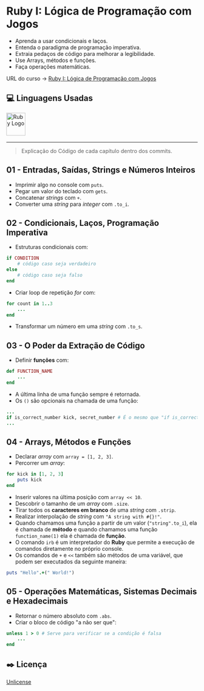 # Ruby I: Lógica de Programação com Jogos

* Aprenda a usar condicionais e laços.
* Entenda o paradigma de programação imperativa.
* Extraia pedaços de código para melhorar a legibilidade.
* Use Arrays, métodos e funções.
* Faça operações matemáticas.

URL do curso -> [Ruby I: Lógica de Programação com Jogos](https://cursos.alura.com.br/course/introducao-a-programacao-com-ruby-e-jogos-1)

## :computer: Linguagens Usadas
<div>
    <img alt='Ruby Logo' height='60' width='50' src='https://raw.githubusercontent.com/get-icon/geticon/fc0f660daee147afb4a56c64e12bde6486b73e39/icons/ruby.svg' />&nbsp;
</div>

***

> Explicação do Código de cada capítulo dentro dos commits.

## 01 - Entradas, Saídas, Strings e Números Inteiros
* Imprimir algo no console com `puts`.
* Pegar um valor do teclado com `gets`.
* Concatenar *strings* com `+`.
* Converter uma *string* para *integer* com `.to_i`.

## 02 - Condicionais, Laços, Programação Imperativa
* Estruturas condicionais com:
```ruby
if CONDITION
    # código caso seja verdadeiro
else
    # código caso seja falso
end
```
* Criar loop de repetição *for* com:
```ruby
for count in 1..3
    ...
end
```
* Transformar um número em uma *string* com `.to_s`.

## 03 - O Poder da Extração de Código
* Definir **funções** com:
```ruby
def FUNCTION_NAME
    ...
end
```
* A última linha de uma função sempre é retornada.
* Os `()` são opcionais na chamada de uma função:
```ruby
...
if is_correct_number kick, secret_number # É o mesmo que "if is_correct_number(kick, secret_number)"
...
```

## 04 - Arrays, Métodos e Funções
* Declarar *array* com `array = [1, 2, 3]`.
* Percorrer um *array*:
```ruby
for kick in [1, 2, 3]
    puts kick
end
```
* Inserir valores na última posição com `array << 10`.
* Descobrir o tamanho de um *array* com `.size`.
* Tirar todos os **caracteres em branco** de uma *string* com `.strip`.
* Realizar interpolação de *string* com `"A string with #{}!"`.
* Quando chamamos uma função a partir de um valor (`"string".to_i`), ela é chamada de **método** e quando chamamos uma função `function_name(1)` ela é chamada de **função**.
* O comando `irb` é um interpretador do **Ruby** que permite a execução de comandos diretamente no próprio console.
* Os comandos de `+` e `<<` também são métodos de uma variável, que podem ser executados da seguinte maneira:
```ruby
puts "Hello".+(" World!")
```

## 05 - Operações Matemáticas, Sistemas Decimais e Hexadecimais
* Retornar o número absoluto com `.abs`.
* Criar o bloco de código "a não ser que":
```ruby
unless 1 > 0 # Serve para verificar se a condição é falsa
    ...
end
```

## :black_nib: Licença
[Unlicense](https://unlicense.org)